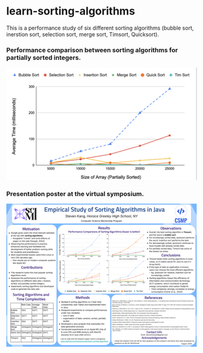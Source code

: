 # learn-sorting-algorithms
This is a performance study of six different sorting algorithms (bubble sort, inerstion sort, selection sort, merge sort, Timsort, Quicksort).

### Performance comparison between sorting algorithms for partially sorted integers.
<img src="./document/partially-sorted-ss.png" alt="drawing" width="700"/>

### Presentation poster at the virtual symposium.
<img src="./document/poster.png" alt="drawing" width="700"/>